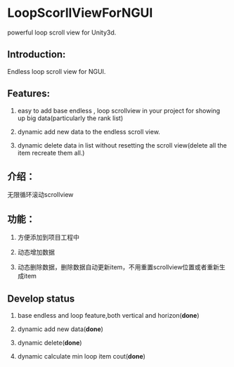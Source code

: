 # LoopScorllViewForNGUI
powerful loop scroll view for Unity3d.


## Introduction:

Endless loop scroll view for NGUI.

## Features:

1. easy to add base endless , loop scrollview in your project for showing up big data(particularly the rank list)

2. dynamic add new data to the endless scroll view.


3. dynamic delete data in list without resetting the scroll view(delete all the item recreate them all.)

## 介绍：

 无限循环滚动scrollview

## 功能：
 
 1. 方便添加到项目工程中
 
 2. 动态增加数据
 
 3. 动态删除数据，删除数据自动更新item，不用重置scrollview位置或者重新生成item

## Develop status

1. base endless and loop feature,both vertical and horizon(**done**)

2. dynamic add new data(**done**)

3. dynamic delete(**done**)

4. dynamic calculate min loop item cout(**done**) 

